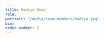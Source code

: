```yaml
---
title: Hadiya Giwa
role: 
portrait: "/media/team-members/hadiya.jpg"
bio: 
order-number: 2
---
```


